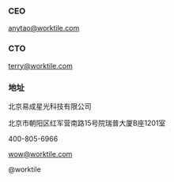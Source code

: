 ### CEO

anytao@worktile.com

### CTO

terry@worktile.com


### 地址

北京易成星光科技有限公司

北京市朝阳区红军营南路15号院瑞普大厦B座1201室

400-805-6966

wow@worktile.com

@worktile
